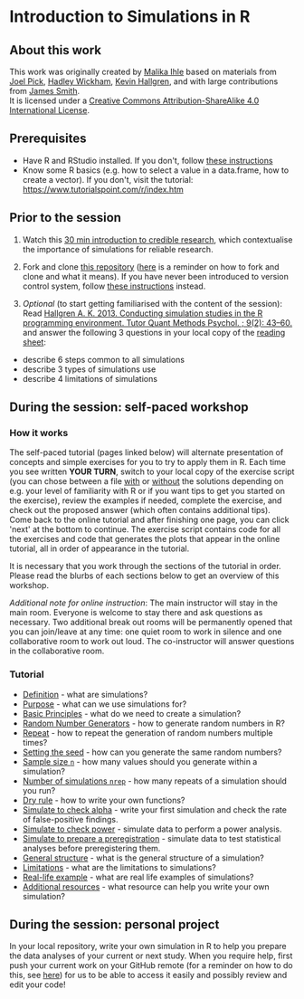 # Introduction to Simulations in R

## About this work
This work was originally created by [Malika Ihle](https://ox.ukrn.org/people/#MalikaIhle) based on materials from [Joel Pick](https://joelpick.wixsite.com/research), [Hadley Wickham](https://www.yumpu.com/en/document/view/19077330/simulation-hadley-wickham), [Kevin Hallgren](https://doi.org/10.20982/tqmp.09.2.p043), and with large contributions from [James Smith](https://github.com/worcjamessmith).   
It is licensed under a [Creative Commons Attribution-ShareAlike 4.0 International License](https://creativecommons.org/licenses/by-sa/4.0/).

## Prerequisites

* Have R and RStudio installed. If you don't, follow [these instructions](https://malikaihle.github.io/Introduction-RStudio-Git-GitHub/installing_software.html)  
* Know some R basics (e.g. how to select a value in a data.frame, how to create a vector). If you don't, visit the tutorial: <a href="https://www.tutorialspoint.com/r/index.htm" target ="_blank">https://www.tutorialspoint.com/r/index.htm</a>  

## Prior to the session
1) Watch this [30 min introduction to credible research](https://osf.io/xtmek/), which contextualise the importance of simulations for reliable research. 

2) Fork and clone [this repository](https://github.com/MalikaIhle/Introduction-Simulations-in-R) ([here](https://malikaihle.github.io/Collaborative-RStudio-GitHub/) is a reminder on how to fork and clone and what it means). If you have never been introduced to version control system, follow [these instructions](./tutorial_pages/download-repo.md) instead.  

3) *Optional* (to start getting familiarised with the content of the session): Read [Hallgren A. K. 2013. Conducting simulation studies in the R programming environment. Tutor Quant Methods Psychol. ; 9(2): 43–60.](https://doi.org/10.20982/tqmp.09.2.p043) and answer the following 3 questions in your local copy of the [reading sheet](./Hallgren2013/ReadingSheet.md):  
  * describe 6 steps common to all simulations  
  * describe 3 types of simulations use  
  * describe 4 limitations of simulations

## During the session: self-paced workshop
### How it works
The self-paced tutorial (pages linked below) will alternate presentation of concepts and simple exercises for you to try to apply them in R. Each time you see written **YOUR TURN**, switch to your local copy of the exercise script (you can chose between a file [with](https://github.com/MalikaIhle/Introduction-Simulations-in-R/blob/main/exercise_script-with_solutions.R) or [without](https://github.com/MalikaIhle/Introduction-Simulations-in-R/blob/main/exercise_script_without_solutions.R) the solutions depending on e.g. your level of familiarity with R or if you want tips to get you started on the exercise), review the examples if needed, complete the exercise, and check out the proposed answer (which often contains additional tips). Come back to the online tutorial and after finishing one page, you can click 'next' at the bottom to continue. The exercise script contains  code for all the exercises and code that generates the plots that appear in the online tutorial, all in order of appearance in the tutorial.  

It is necessary that you work through the sections of the tutorial in order. Please read the blurbs of each sections below to get an overview of this workshop.

*Additional note for online instruction*: The main instructor will stay in the main room. Everyone is welcome to stay there and ask questions as necessary. Two additional break out rooms will be permanently opened that you can join/leave at any time: one quiet room to work in silence and one collaborative room to work out loud. The co-instructor will answer questions in the collaborative room.   

### Tutorial
* [Definition](./tutorial_pages/definition.md) - what are simulations?
* [Purpose](./tutorial_pages/purpose.md) - what can we use simulations for?
* [Basic Principles](./tutorial_pages/basic-principles.md) - what do we need to create a simulation?
* [Random Number Generators](./tutorial_pages/random-numbers-generators.md) - how to generate random numbers in R?
* [Repeat](./tutorial_pages/repeat.md) - how to repeat the generation of random numbers multiple times?
* [Setting the seed](./tutorial_pages/seed.md) - how can you generate the same random numbers?
* [Sample size `n`](./tutorial_pages/sample-size-n.md) - how many values should you generate within a simulation?
* [Number of simulations `nrep`](./tutorial_pages/number-of-simulations-nrep.md) - how many repeats of a simulation should you run?
* [Dry rule](./tutorial_pages/dry-rule.md) - how to write your own functions?
* [Simulate to check alpha](./tutorial_pages/check-alpha.md) - write your first simulation and check the rate of false-positive findings.  
* [Simulate to check power](./tutorial_pages/check-power.md) - simulate data to perform a power analysis.  
* [Simulate to prepare a preregistration](./tutorial_pages/simulate-for-preregistration.md) - simulate data to test statistical analyses before preregistering them.  
* [General structure](./tutorial_pages/general-structure.md) - what is the general structure of a simulation?
* [Limitations](./tutorial_pages/limitations.md) - what are the limitations to simulations?
* [Real-life example](./tutorial_pages/real-life-example.md) - what are real life examples of simulations?
* [Additional resources](./tutorial_pages/resources.md) - what resource can help you write your own simulation?

## During the session: personal project
In your local repository, write your own simulation in R to help you prepare the data analyses of your current or next study. When you require help, first push your current work on your GitHub remote (for a reminder on how to do this, see [here](https://malikaihle.github.io/Introduction-RStudio-Git-GitHub/)) for us to be able to access it easily and possibly review and edit your code!  

